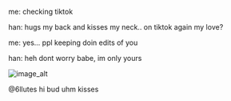 me: checking tiktok

han: hugs my back and kisses my neck.. on tiktok again my love?

me: yes... ppl keeping doin edits of you

han: heh dont worry babe, im only yours


![image_alt](https://github.com/tleeknowsaurus/tleeknowsaurus/blob/main/3402fb1622499c494c4d25f0f2b8ccaa.gif?raw=true)

@6llutes hi bud uhm kisses
<!--
**tleeknowsaurus/tleeknowsaurus** is a ✨ _special_ ✨ repository because its `README.md` (this file) appears on your GitHub profile.

Here are some ideas to get you started:

- 🔭 I’m currently working on ...
- 🌱 I’m currently learning ...
- 👯 I’m looking to collaborate on ...
- 🤔 I’m looking for help with ...
- 💬 Ask me about ...
- 📫 How to reach me: ...
- 😄 Pronouns: ...
- ⚡ Fun fact: ...
-->
